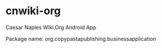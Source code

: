 # cnwiki-org

Caesar Naples Wiki.Org Android App

Package name: org.copypastapublishing.businessapplication
